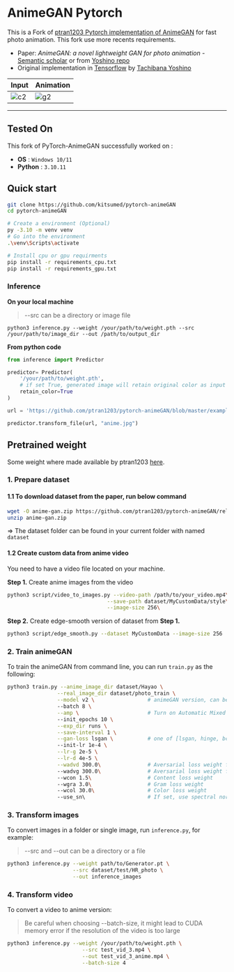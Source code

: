 # AnimeGAN Pytorch
This is a Fork of [ptran1203 Pytorch implementation of AnimeGAN](https://github.com/ptran1203/pytorch-animeGAN) for fast photo animation.
This fork use more recents requirements.

* Paper: *AnimeGAN: a novel lightweight GAN for photo animation* - [Semantic scholar](https://www.semanticscholar.org/paper/AnimeGAN%3A-A-Novel-Lightweight-GAN-for-Photo-Chen-Liu/10a9c5d183e7e7df51db8bfa366bc862262b37d7#citing-papers) or from [Yoshino repo](https://github.com/TachibanaYoshino/AnimeGAN/blob/master/doc/Chen2020_Chapter_AnimeGAN.pdf)
* Original implementation in [Tensorflow](https://github.com/TachibanaYoshino/AnimeGAN) by [Tachibana Yoshino](https://github.com/TachibanaYoshino)

| Input | Animation |
|--|--|
|![c2](./example/gif/giphy.gif)|![g2](./example/gif/giphy_anime.gif)|


---
## Tested On
This fork of PyTorch-AnimeGAN successfully worked on :

* **OS** : `Windows 10/11`
* **Python** : `3.10.11`

## Quick start

```bash
git clone https://github.com/kitsumed/pytorch-animeGAN
cd pytorch-animeGAN

# Create a environment (Optional) 
py -3.10 -m venv venv
# Go into the environment
.\venv\Scripts\activate

# Install cpu or gpu requirments
pip install -r requirements_cpu.txt
pip install -r requirements_gpu.txt
```
### Inference
**On your local machine**
> --src can be a directory or image file

```
python3 inference.py --weight /your/path/to/weight.pth --src /your/path/to/image_dir --out /path/to/output_dir
```

**From python code**

```python
from inference import Predictor

predictor= Predictor(
    '/your/path/to/weight.pth',
    # if set True, generated image will retain original color as input image
    retain_color=True
)

url = 'https://github.com/ptran1203/pytorch-animeGAN/blob/master/example/result/real/1%20(20).jpg?raw=true'

predictor.transform_file(url, "anime.jpg")
```

## Pretrained weight
Some weight where made available by ptran1203 [here](https://github.com/ptran1203/pytorch-animeGAN/releases).

### 1. Prepare dataset

#### 1.1 To download dataset from the paper, run below command

```bash
wget -O anime-gan.zip https://github.com/ptran1203/pytorch-animeGAN/releases/download/v1.0/dataset_v1.zip
unzip anime-gan.zip
```

=>  The dataset folder can be found in your current folder with named `dataset`

#### 1.2 Create custom data from anime video

You need to have a video file located on your machine.

**Step 1.** Create anime images from the video

```bash
python3 script/video_to_images.py --video-path /path/to/your_video.mp4\
                                --save-path dataset/MyCustomData/style\
                                --image-size 256\
```

**Step 2.** Create edge-smooth version of dataset from **Step 1.**

```bash
python3 script/edge_smooth.py --dataset MyCustomData --image-size 256
```

### 2. Train animeGAN

To train the animeGAN from command line, you can run `train.py` as the following:

```bash
python3 train.py --anime_image_dir dataset/Hayao \
                --real_image_dir dataset/photo_train \
                --model v2 \                 # animeGAN version, can be v1 or v2
                --batch 8 \
                --amp \                      # Turn on Automatic Mixed Precision training
                --init_epochs 10 \
                --exp_dir runs \
                --save-interval 1 \
                --gan-loss lsgan \           # one of [lsgan, hinge, bce]
                --init-lr 1e-4 \
                --lr-g 2e-5 \
                --lr-d 4e-5 \
                --wadvd 300.0\               # Aversarial loss weight for D
                --wadvg 300.0\               # Aversarial loss weight for G
                --wcon 1.5\                  # Content loss weight
                --wgra 3.0\                  # Gram loss weight
                --wcol 30.0\                 # Color loss weight
                --use_sn\                    # If set, use spectral normalization, default is False
```

### 3. Transform images

To convert images in a folder or single image, run `inference.py`, for example:

>
> --src and --out can be a directory or a file

```bash
python3 inference.py --weight path/to/Generator.pt \
                     --src dataset/test/HR_photo \
                     --out inference_images
```

### 4. Transform video

To convert a video to anime version:

> Be careful when choosing --batch-size, it might lead to CUDA memory error if the resolution of the video is too large

```bash
python3 inference.py --weight /your/path/to/weight.pth \
                        --src test_vid_3.mp4 \
                        --out test_vid_3_anime.mp4 \
                        --batch-size 4
```
